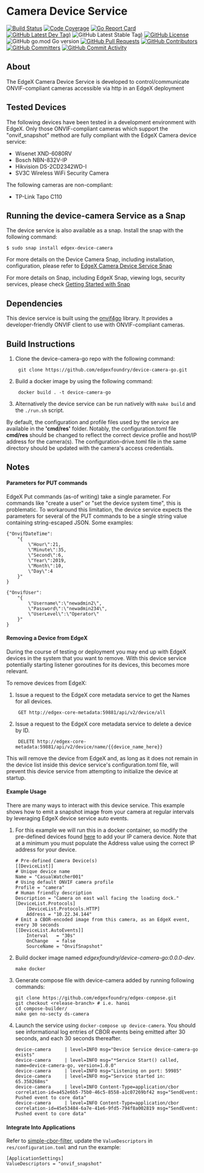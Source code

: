 # Camera Device Service
[![Build Status](https://jenkins.edgexfoundry.org/view/EdgeX%20Foundry%20Project/job/edgexfoundry/job/device-camera-go/job/main/badge/icon)](https://jenkins.edgexfoundry.org/view/EdgeX%20Foundry%20Project/job/edgexfoundry/job/device-camera-go/job/main/) [![Code Coverage](https://codecov.io/gh/edgexfoundry/device-camera-go/branch/main/graph/badge.svg?token=1aTq7fyLNf)](https://codecov.io/gh/edgexfoundry/device-camera-go) [![Go Report Card](https://goreportcard.com/badge/github.com/edgexfoundry/device-camera-go)](https://goreportcard.com/report/github.com/edgexfoundry/device-camera-go) [![GitHub Latest Dev Tag)](https://img.shields.io/github/v/tag/edgexfoundry/device-camera-go?include_prereleases&sort=semver&label=latest-dev)](https://github.com/edgexfoundry/device-camera-go/tags) ![GitHub Latest Stable Tag)](https://img.shields.io/github/v/tag/edgexfoundry/device-camera-go?sort=semver&label=latest-stable) [![GitHub License](https://img.shields.io/github/license/edgexfoundry/device-camera-go)](https://choosealicense.com/licenses/apache-2.0/) ![GitHub go.mod Go version](https://img.shields.io/github/go-mod/go-version/edgexfoundry/device-camera-go) [![GitHub Pull Requests](https://img.shields.io/github/issues-pr-raw/edgexfoundry/device-camera-go)](https://github.com/edgexfoundry/device-camera-go/pulls) [![GitHub Contributors](https://img.shields.io/github/contributors/edgexfoundry/device-camera-go)](https://github.com/edgexfoundry/device-camera-go/contributors) [![GitHub Committers](https://img.shields.io/badge/team-committers-green)](https://github.com/orgs/edgexfoundry/teams/device-camera-go-committers/members) [![GitHub Commit Activity](https://img.shields.io/github/commit-activity/m/edgexfoundry/device-camera-go)](https://github.com/edgexfoundry/device-camera-go/commits)


## About
The EdgeX Camera Device Service is developed to control/communicate ONVIF-compliant cameras accessible via http in an EdgeX deployment

## Tested Devices
The following devices have been tested in a development environment with EdgeX. Only those ONVIF-compliant cameras which support the "onvif_snapshot" method are fully compliant with the EdgeX Camera device service:

* Wisenet XND-6080RV
* Bosch NBN-832V-IP
* Hikvision DS-2CD2342WD-I
* SV3C Wireless WiFi Security Camera

The following cameras are non-compliant:

* TP-Link Tapo C110

## Running the device-camera Service as a Snap

The device service is also available as a snap. Install the snap with the following command:

```
$ sudo snap install edgex-device-camera
```

For more details on the Device Camera Snap, including installation, configuration, please refer to [EdgeX Camera Device Service Snap](https://github.com/edgexfoundry/device-camera-go/tree/main/snap)

For more details on Snap, including EdgeX Snap, viewing logs, security services, please check [Getting Started with Snap](https://docs.edgexfoundry.org/2.0/getting-started/Ch-GettingStartedSnapUsers/)

## 

## Dependencies

This device service is built using the [onvif4go](https://github.com/faceterteam/onvif4go) library.
It provides a developer-friendly ONVIF client to use with ONVIF-compliant cameras.


## Build Instructions

1. Clone the device-camera-go repo with the following command:

        git clone https://github.com/edgexfoundry/device-camera-go.git

2. Build a docker image by using the following command:  

        docker build . -t device-camera-go

3. Alternatively the device service can be run natively with `make build` and the `./run.sh` script.

By default, the configuration and profile files used by the service are available in the __'cmd/res'__ folder.  Notably,
the configuration.toml file __cmd/res__ should be changed to reflect the correct device profile and
host/IP address for the camera(s).  The configuration-drive.toml file in the same directory should
be updated with the camera's access credentials.

## Notes

#### Parameters for PUT commands

EdgeX Put commands (as-of writing) take a single parameter.  For commands like "create
a user" or "set the device system time", this is problematic.  To workaround this 
limitation, the device service expects the parameters for several of the PUT commands
to be a single string value containing string-escaped JSON.  Some examples:

```$xslt
{"OnvifDateTime": 
    "{
        \"Hour\":21,
        \"Minute\":35,
        \"Second\":6,
        \"Year\":2019,
        \"Month\":10,
        \"Day\":4
    }"
}
```

```$xslt
{"OnvifUser":
    "{
        \"Username\":\"newadmin2\", 
        \"Password\":\"newadmin234\", 
        \"UserLevel\":\"Operator\"
    }"
}
```


#### Removing a Device from EdgeX

During the course of testing or deployment you may end up with EdgeX devices in the system that
you want to remove.  With this device service potentially starting listener goroutines for its
devices, this becomes more relevant.

To remove devices from EdgeX:

1. Issue a request to the EdgeX core metadata service to get the Names for all devices.

        GET http://edgex-core-metadata:59881/api/v2/device/all

2. Issue a request to the EdgeX core metadata service to delete a device by ID.

        DELETE http://edgex-core-metadata:59881/api/v2/device/name/{{device_name_here}}

This will remove the device from EdgeX and, as long as it does not remain in the device list
inside this device service's configuration.toml file, will prevent this device service
from attempting to initialize the device at startup. 


#### Example Usage

There are many ways to interact with this device service. This example shows how to emit a snapshot image from your camera at regular intervals by leveraging EdgeX device service auto events. 

1. For this example we will run this in a docker container, so modify the pre-defined devices found [here](./cmd/res/devices/device.toml) to add your IP camera device. Note that at a minimum you must populate the Address value using the correct IP address for your device.

    ```
    # Pre-defined Camera Device(s)
    [[DeviceList]]
    # Unique device name
    Name = "CasualWatcher001"
    # Using default ONVIF camera profile
    Profile = "camera"
    # Human friendly description
    Description = "Camera on east wall facing the loading dock."
    [DeviceList.Protocols]
        [DeviceList.Protocols.HTTP]
        Address = "10.22.34.144"
    # Emit a CBOR-encoded image from this camera, as an EdgeX event, every 30 seconds
    [[DeviceList.AutoEvents]]
        Interval   = "30s"
        OnChange   = false
        SourceName = "OnvifSnapshot"
    ```

2. Build docker image named *edgexfoundry/device-camera-go:0.0.0-dev*.
    ```
    make docker
    ```

3. Generate compose file with device-camera added by running following commands:
   ```
   git clone https://github.com/edgexfoundry/edgex-compose.git
   git checkout <release-branch> # i.e. hanoi
   cd compose-builder/
   make gen no-secty ds-camera
   ```

4. Launch the service using `docker-compose up device-camera`. You should see informational log entries of CBOR events being emitted after 30 seconds, and each 30 seconds thereafter.
    ``` 
    device-camera     | level=INFO msg="Device Service device-camera-go exists"
    device-camera     | level=INFO msg="*Service Start() called, name=device-camera-go, version=1.0.0"
    device-camera     | level=INFO msg="Listening on port: 59985"
    device-camera     | level=INFO msg="Service started in: 65.358268ms"
    device-camera     | level=INFO Content-Type=application/cbor correlation-id=a452e6b5-75b0-46c5-8558-a1c07269bf42 msg="SendEvent: Pushed event to core data"
    device-camera     | level=INFO Content-Type=application/cbor correlation-id=45e53484-6a7e-41e6-9fd5-794f8a002819 msg="SendEvent: Pushed event to core data"
    ```

#### Integrate Into Applications
Refer to [simple-cbor-filter](https://github.com/edgexfoundry/edgex-examples/tree/master/application-services/custom/simple-cbor-filter),
update the `ValueDescriptors` in `res/configuration.toml` and run the example:
```
[ApplicationSettings]
ValueDescriptors = "onvif_snapshot"
```
